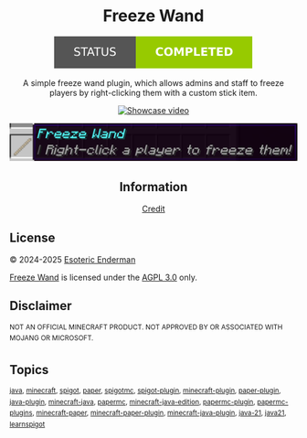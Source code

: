 <h1 align="center">Freeze Wand</h1>

<p align="center"><a href="/"><img src="./assets/images/badges/status.svg" alt="Project status: completed" /></a></p>

<p align="center">A simple freeze wand plugin, which allows admins and staff to freeze players by right-clicking them with a custom stick item.</p>

<p align="center"><a href="/"><img src="./assets/gifs/showcase.gif" width="600" alt="Showcase video" /></a></p>
<p align="center"><a href="/"><img src="./assets/images/screenshots/item.png" width="600" alt="Freeze wand item" /></a></p>

<h2 align="center">Information</h2>

<p align="center"><a href="./CREDIT.md">Credit</a></p>

## License

&copy; 2024-2025 [Esoteric Enderman](https://enderman.dev)

[Freeze Wand](/) is licensed under the [AGPL 3.0](./LICENSE) only.

## Disclaimer

<sup>NOT AN OFFICIAL MINECRAFT PRODUCT. NOT APPROVED BY OR ASSOCIATED WITH MOJANG OR MICROSOFT.</sup>

## Topics

<sup>[java](https://github.com/topics/java), [minecraft](https://github.com/topics/minecraft), [spigot](https://github.com/topics/spigot), [paper](https://github.com/topics/paper), [spigotmc](https://github.com/topics/spigotmc), [spigot-plugin](https://github.com/topics/spigot-plugin), [minecraft-plugin](https://github.com/topics/minecraft-plugin), [paper-plugin](https://github.com/topics/paper-plugin), [java-plugin](https://github.com/topics/java-plugin), [minecraft-java](https://github.com/topics/minecraft-java), [papermc](https://github.com/topics/papermc), [minecraft-java-edition](https://github.com/topics/minecraft-java-edition), [papermc-plugin](https://github.com/topics/papermc-plugin), [papermc-plugins](https://github.com/topics/papermc-plugins), [minecraft-paper](https://github.com/topics/minecraft-paper), [minecraft-paper-plugin](https://github.com/topics/minecraft-paper-plugin), [minecraft-java-plugin](https://github.com/topics/minecraft-java-plugin), [java-21](https://github.com/topics/java-21), [java21](https://github.com/topics/java21), [learnspigot](https://github.com/topics/learnspigot)</sup>
